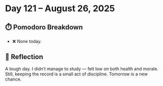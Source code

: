 # Day 121 – August 26, 2025

## ⏱️ Pomodoro Breakdown
- ❌ None today.

## 💬 Reflection
A tough day. I didn’t manage to study — felt low on both health and morale. Still, keeping the record is a small act of discipline. Tomorrow is a new chance.
